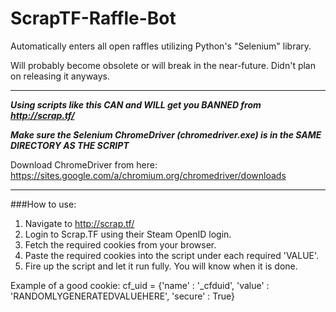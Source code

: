 # ScrapTF-Raffle-Bot
Automatically enters all open raffles utilizing Python's "Selenium" library.

Will probably become obsolete or will break in the near-future. Didn't plan on releasing it anyways.

---

***Using scripts like this CAN and WILL get you BANNED from http://scrap.tf/***

***Make sure the Selenium ChromeDriver (chromedriver.exe) is in the SAME DIRECTORY AS THE SCRIPT***

Download ChromeDriver from here: https://sites.google.com/a/chromium.org/chromedriver/downloads

---

###How to use:
  1. Navigate to http://scrap.tf/
  2. Login to Scrap.TF using their Steam OpenID login.
  3. Fetch the required cookies from your browser.
  4. Paste the required cookies into the script under each required 'VALUE'. 
  5. Fire up the script and let it run fully. You will know when it is done.

Example of a good cookie: cf_uid = {'name' : '_cfduid', 'value' : 'RANDOMLYGENERATEDVALUEHERE', 'secure' : True}
